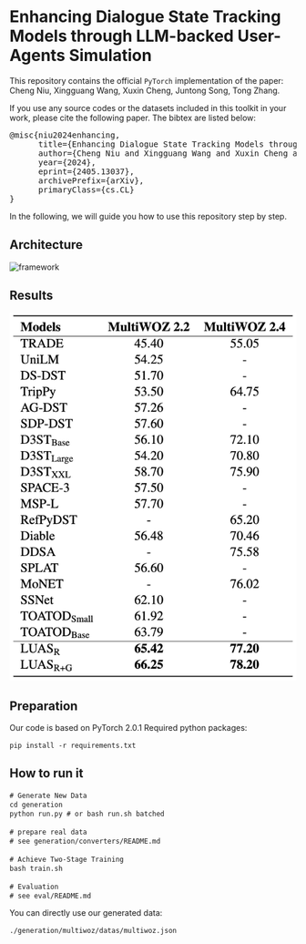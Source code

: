 # Enhancing Dialogue State Tracking Models through LLM-backed User-Agents Simulation

This repository contains the official `PyTorch` implementation of the paper: Cheng Niu, Xingguang Wang, Xuxin Cheng, Juntong Song, Tong Zhang.

If you use any source codes or the datasets included in this toolkit in your work, please cite the following paper. The bibtex are listed below:

<pre>
@misc{niu2024enhancing,
      title={Enhancing Dialogue State Tracking Models through LLM-backed User-Agents Simulation}, 
      author={Cheng Niu and Xingguang Wang and Xuxin Cheng and Juntong Song and Tong Zhang},
      year={2024},
      eprint={2405.13037},
      archivePrefix={arXiv},
      primaryClass={cs.CL}
}
</pre>



In the following, we will guide you how to use this repository step by step.

## Architecture

![framework](pictures/framework.jpg)

## Results

![results](pictures/Result.png)

## Preparation

Our code is based on PyTorch 2.0.1 Required python packages:

```shell
pip install -r requirements.txt
```


## How to run it

```Shell
# Generate New Data
cd generation
python run.py # or bash run.sh batched 

# prepare real data
# see generation/converters/README.md

# Achieve Two-Stage Training
bash train.sh

# Evaluation
# see eval/README.md
```
You can directly use our generated data:

```Shell
./generation/multiwoz/datas/multiwoz.json
```

